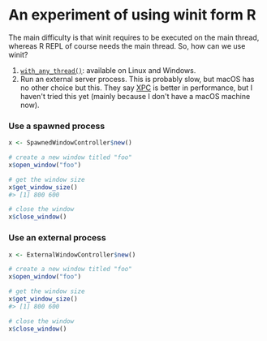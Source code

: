 An experiment of using winit form R
===================================

The main difficulty is that winit requires to be executed on the main thread, whereas R REPL of course needs the main thread. So, how can we use winit?

1. [`with_any_thread()`](https://docs.rs/winit/latest/winit/platform/wayland/trait.EventLoopBuilderExtWayland.html#tymethod.with_any_thread): available on Linux and Windows.
2. Run an external server process. This is probably slow, but macOS has no other choice but this. They say [XPC](https://developer.apple.com/documentation/xpc) is better in performance, but I haven't tried this yet (mainly because I don't have a macOS machine now).

### Use a spawned process

```r
x <- SpawnedWindowController$new()

# create a new window titled "foo"
x$open_window("foo")

# get the window size
x$get_window_size()
#> [1] 800 600

# close the window
x$close_window()
```

### Use an external process

```r
x <- ExternalWindowController$new()

# create a new window titled "foo"
x$open_window("foo")

# get the window size
x$get_window_size()
#> [1] 800 600

# close the window
x$close_window()
```